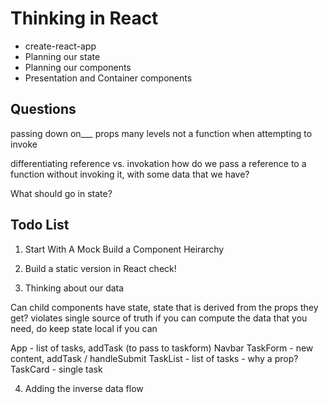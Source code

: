 # Thinking in React

* create-react-app
* Planning our state
* Planning our components
* Presentation and Container components


## Questions
passing down on___ props many levels
  not a function when attempting to invoke

differentiating reference vs. invokation
  how do we pass a reference to a function without invoking it, with some data that we have?

What should go in state?

## Todo List

1. Start With A Mock
   Build a Component Heirarchy

2. Build a static version in React
  check!

3. Thinking about our data

Can child components have state, state that is derived from the props they get?
  violates single source of truth
  if you can compute the data that you need, do
  keep state local if you can

  App - list of tasks, addTask (to pass to taskform)
    Navbar
    TaskForm - new content, addTask / handleSubmit
    TaskList - list of tasks - why a prop?
      TaskCard - single task

4. Adding the inverse data flow

